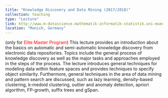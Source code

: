 ```yaml
---
title: "Knowledge Discovery and Data Mining (2017/2018)"
collection: teaching
type: "Lecture"
link: http://www.m-datascience.mathematik-informatik-statistik.uni-muenchen.de/index.html
location: "Munich, Germany"
---
```

(only for <font color="#ff0000">Elite Master Program</font>)
This lecture provides an introduction about the basics on automatic and semi-automatic knowledge discovery from electronic data repositories. Topics include the general process of knowledge discovery as well as the major tasks and approaches employed in the steps of the process. The lecture introduces general techniques for modeling data within feature spaces and provides techniques to specify object similarity. Furthermore, general techniques in the area of data mining and pattern search are discussed, such as lazy learning, density-based clustering, k-medoid clustering, outlier and anomaly detection, apriori algorithm, FP-growth, suffix trees and gSpan. 
